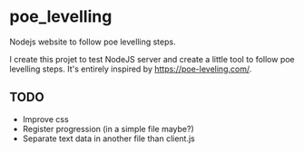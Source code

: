 # poe_levelling
Nodejs website to follow poe levelling steps.

I create this projet to test NodeJS server and create a little tool to follow poe levelling steps. It's entirely inspired by https://poe-leveling.com/.

## TODO
- Improve css
- Register progression (in a simple file maybe?)
- Separate text data in another file than client.js
